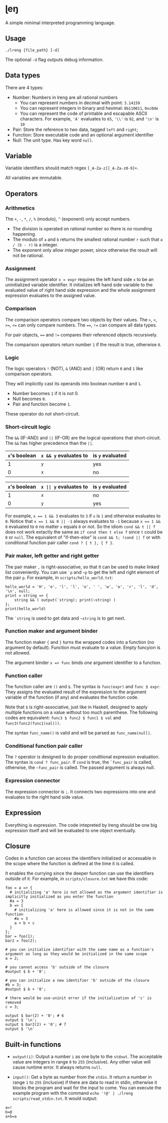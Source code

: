 # ɭeŋ

A simple minimal interpreted programming language.

## Usage

```
./lreng {file_path} [-d]
```

The optional `-d` flag outputs debug information.

## Data types

There are 4 types:
- Number: Numbers in lreng are all rational numbers 
  - You can represent numbers in decimal with point: `3.14159`
  - You can represent integers in binary and heximal: `0b110011`, `0xc0de`
  - You can represent the code of printable and escapable ASCII characters. For example, `'A'` evaluates to `65`, `'\\'` is `92`, and `'\n'` is `10`
- Pair: Store the reference to two data, tagged `left` and `right`;
- Function: Store executable code and an optional argument identifier
- Null: The unit type. Has key word `null`.

## Variable

Variable identifiers should match regex `[_A-Za-z][_A-Za-z0-9]+`.

All variables are immutable.

## Operators

### Arithmetics

The `+`, `-`, `*`, `/`, `%` (modulo), `^` (exponent) only accept numbers.

- The division is operated on rational number so there is *no* rounding happening.
- The modulo of `a` and `b` returns the smallest rational number `r` such that `a / (b - r)` is a integer.
- The exponent only allow *integer* power, since otherwise the result will not be rational.

### Assignment

The assignment operator `x = expr` requires the left hand side `x` to be an uninitialized variable identifier. It initializes left hand side variable to the evaluated value of right hand side expression and the whole assignment expression evaluates to the assigned value.

### Comparison

The comparison operators compare two objects by their values. The `>`, `<`, `>=`, `<=` can only compare numbers. The `==`, `!=` can compare all data types.

For pair objects, `==` and `!=` compares their referenced objects recursively. 

The comparison operators return number `1` if the result is true, otherwise `0`.

### Logic

The logic operators `!` (NOT), `&` (AND) and `|` (OR) return `0` and `1` like comparison operators.

They will implicitly cast its operands into boolean number `0` and `1`.
- Number becomes `1` if it is not 0.
- Null becomes `0`.
- Pair and function become `1`.

These operator do *not* short-circuit.

### Short-circuit logic

The `&&` (IF-AND) and  `||` (IF-OR) are the logical operations that short-circuit. The `&&` has higher precedence than the `||`.

 `x`'s boolean  | `x && y` evaluates to | is `y` evaluated  |
----------------|-----------------------|----------------------
 1              | `y`                   | yes
 0              | `x`                   | no

 `x`'s boolean  | <code>x &#124;&#124; y</code> evaluates to | is `y` evaluated  
----------------|-----------------------|----------------------
 1              | `x`                   | no
 0              | `y`                   | yes

For example, `x == 1 && 3` evaluates to `3` if `x` is `1` and otherwise evaluates to `0`. Notice that `x == 1 && 0 || -1` always evaluates to `-1` because `x == 1 && 0` evaluated to `0` no matter `x` equals `0` or not. So the idiom `cond && t || f` does not work extactly the same as `if cond then t else f` since `t` could be `0` or `null`. The equivalent of "if-then-else" is `cond && t; !cond || f` or with conditional function pair caller `cond ? { t }, { f }`.

### Pair maker, left getter and right getter

The pair maker `,` is right-associative, so that it can be used to make linked list conveniently. You can use `` `p `` and `~p` to get the left and right element of the pair `p`. For example, in `scripts/hello_world.txt`:

```
hello_world = 'H', 'e', 'l', 'l', 'o', ' ', 'w', 'o', 'r', 'l', 'd', '\n', null;
print = string => {
    string && ( output(`string); print(~string) )
};
print(hello_world)
```

The `` `string `` is used to get data and `~string` is to get next.

### Function maker and argument binder

The function maker `{` and `}` turns the wrapped codes into a function (no argument by default). Function must evaluate to a value. Empty funcyion is not allowed.

The argument binder `x => func` binds *one* argument identifier to a function.

### Function caller

The function caller are `()` and `$`. The syntax is `func(expr)` and `func $ expr`. They assigns the evaluated result of the expression to the argument variable of the function (if any) and evaluates the function code.

Note that `$` is right-associative, just like in Haskell, designed to apply multiple functions on a value without too much parenthese. The following codes are equivalent: `func3 $ func2 $ func1 $ val` and `func3(func2(func1(val)))`.

The syntax `func_name()` is valid and will be parsed as `func_name(null)`.

### Conditional function pair caller

The `?` operator is designed to do proper conditional expression evaluation. The syntax is `cond ? func_pair`. If `cond` is true, the `` `func_pair `` is called, otherwise, the `~func_pair` is called. The passed argument is always null.

### Expression connector

The expression connector is `;`. It connects two expressions into one and evaluates to the right hand side value.

## Expression

Everything is expression. The code intepreted by lreng should be one big expression itself and will be evaluated to one object eventually.

## Closure

Codes in a function can access the identifiers initialized or accessable in the scope where the function is defined at the time it is called.

It enables the currying since the deeper function can use the identifiers outside of it. For example, in `scripts/closure.txt` we have this code:

```
foo = a => {
  # initializing 'a' here is not allowed as the argument identifier is implicitly initialized as you enter the function
  #a = 3
  b => {
    # initializing 'a' here is allowed since it is not in the same function
    #a = 3
    a + b + c
  }
};
bar = foo(1);
bar2 = foo(2);

# you can initialize identifier with the same name as a function's argument as long as they would be initialized in the same scope
a = 2;

# you cannot access 'b' outside of the closure
#output $ b + '0';

# you can initialize a new identifier 'b' outside of the closure
#b = 3;
#output $ b + '0';

# there would be use-uninit error if the initialization of 'c' is removed
c = 3;

output $ bar(2) + '0'; # 6
output $ '\n';
output $ bar2(2) + '0'; # 7
output $ '\n'
```

## Built-in functions

- `output(i)`: Output a number `i` as one byte to the `stdout`. The acceptable value are integers in range `0` to `255` (inclusive). Any other value will cause runtime error. It always returns `null`.

- `input()`: Get a byte as number from the `stdin`. It return a number in range `1` to `255` (inclusive) if there are data to read in stdin, otherwise it blocks the program and wait for the input to come. You can execute the example program with the command `echo '!@' | ./lreng scripts/read_stdin.txt`. It would output:

```
a=!
b=@
a+b=a
```

